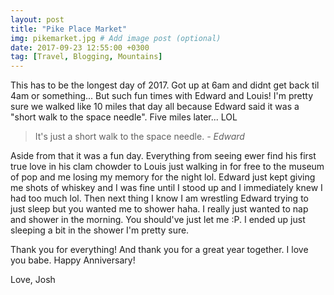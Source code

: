 ```yaml
---
layout: post
title: "Pike Place Market"
img: pikemarket.jpg # Add image post (optional)
date: 2017-09-23 12:55:00 +0300
tag: [Travel, Blogging, Mountains]
---
```

This has to be the longest day of 2017. Got up at 6am and didnt get back til 4am or something... But such fun times with Edward and Louis! I'm pretty sure we walked like 10 miles that day all because Edward said it was a "short walk to the space needle". Five miles later... LOL

>It's just a short walk to the space needle. <cite>- Edward</cite>


Aside from that it was a fun day. Everything from seeing ewer find his first true love in his clam chowder to Louis just walking in for free to the museum of pop and me losing my memory for the night lol. Edward just kept giving me shots of whiskey and I was fine until I stood up and I immediately knew I had too much lol. Then next thing I know I am wrestling Edward trying to just sleep but you wanted me to shower haha. I really just wanted to nap and shower in the morning. You should've just let me :P. I ended up just sleeping a bit in the shower I'm pretty sure.

Thank you for everything! And thank you for a great year together. I love you babe. Happy Anniversary!

Love,
Josh